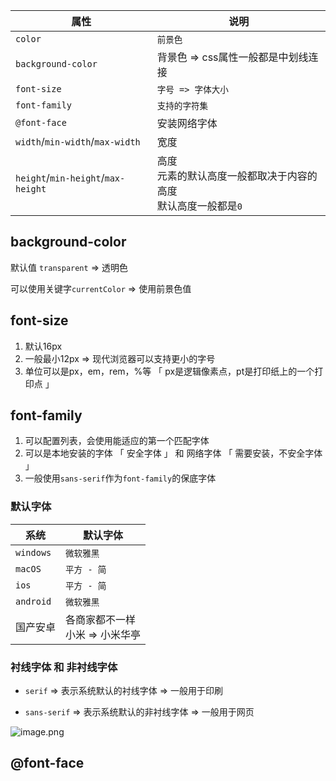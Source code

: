 | 属性                               | 说明                                                         |
| ---------------------------------- | ------------------------------------------------------------ |
| `color`                            | `前景色`                                                     |
| `background-color`                 | 背景色 => css属性一般都是中划线连接                          |
| `font-size`                        | `字号 => 字体大小`                                           |
| `font-family`                      | `支持的字符集`                                               |
| `@font-face`                       | 安装网络字体                                                 |
| `width`/`min-width`/`max-width`    | 宽度                                                         |
| `height`/`min-height`/`max-height` | 高度<br />元素的默认高度一般都取决于内容的高度<br />默认高度一般都是`0` |



## background-color

默认值 `transparent` => 透明色

可以使用关键字`currentColor` => 使用前景色值



## font-size

1. 默认16px
2. 一般最小12px => 现代浏览器可以支持更小的字号
3. 单位可以是px，em，rem，%等 「 px是逻辑像素点，pt是打印纸上的一个打印点 」



## font-family

1. 可以配置列表，会使用能适应的第一个匹配字体
2. 可以是本地安装的字体 「 安全字体 」 和 网络字体 「 需要安装，不安全字体 」
3. 一般使用`sans-serif`作为`font-family`的保底字体



### 默认字体

| 系统      | 默认字体                             |
| --------- | ------------------------------------ |
| `windows` | `微软雅黑`                           |
| `macOS`   | `平方 - 简`                          |
| `ios`     | `平方 - 简`                          |
| `android` | `微软雅黑`                           |
| 国产安卓  | 各商家都不一样<br />小米 => 小米华亭 |



### 衬线字体 和 非衬线字体

+ `serif` => 表示系统默认的衬线字体 => 一般用于印刷

+ `sans-serif` => 表示系统默认的非衬线字体 => 一般用于网页

![image.png](https://s2.loli.net/2024/10/17/1yXq8IKklNOMJai.png) 



## @font-face

